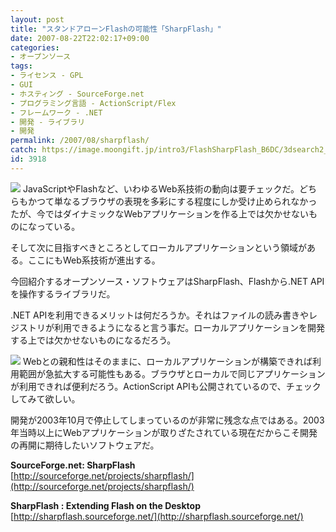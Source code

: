 ```yaml
---
layout: post
title: "スタンドアローンFlashの可能性「SharpFlash」"
date: 2007-08-22T22:02:17+09:00
categories:
- オープンソース
tags: 
- ライセンス - GPL
- GUI
- ホスティング - SourceForge.net
- プログラミング言語 - ActionScript/Flex
- フレームワーク - .NET
- 開発 - ライブラリ
- 開発
permalink: /2007/08/sharpflash/
catch: https://image.moongift.jp/intro3/FlashSharpFlash_B6DC/3dsearch2_thumb.png
id: 3918
---
```

[![](https://image.moongift.jp/intro3/FlashSharpFlash_B6DC/3dsearch1_thumb.png)](https://image.moongift.jp/intro3/FlashSharpFlash_B6DC/3dsearch12.png) JavaScriptやFlashなど、いわゆるWeb系技術の動向は要チェックだ。どちらもかつて単なるブラウザの表現を多彩にする程度にしか受け止められなかったが、今ではダイナミックなWebアプリケーションを作る上では欠かせないものになっている。   
  
そして次に目指すべきところとしてローカルアプリケーションという領域がある。ここにもWeb系技術が進出する。   
  
今回紹介するオープンソース・ソフトウェアはSharpFlash、Flashから.NET APIを操作するライブラリだ。   
  
<!--more-->  
  
.NET APIを利用できるメリットは何だろうか。それはファイルの読み書きやレジストリが利用できるようになると言う事だ。ローカルアプリケーションを開発する上では欠かせないものになるだろう。   
  
[![](https://image.moongift.jp/intro3/FlashSharpFlash_B6DC/3dsearch2_thumb.png)](https://image.moongift.jp/intro3/FlashSharpFlash_B6DC/3dsearch22.png) Webとの親和性はそのままに、ローカルアプリケーションが構築できれば利用範囲が急拡大する可能性もある。ブラウザとローカルで同じアプリケーションが利用できれば便利だろう。ActionScript APIも公開されているので、チェックしてみて欲しい。   
  
開発が2003年10月で停止してしまっているのが非常に残念な点ではある。2003年当時以上にWebアプリケーションが取りざたされている現在だからこそ開発の再開に期待したいソフトウェアだ。   
  
**SourceForge.net: SharpFlash**  
[http://sourceforge.net/projects/sharpflash/](http://sourceforge.net/projects/sharpflash/)  
  
**SharpFlash : Extending Flash on the Desktop**  
[http://sharpflash.sourceforge.net/](http://sharpflash.sourceforge.net/)